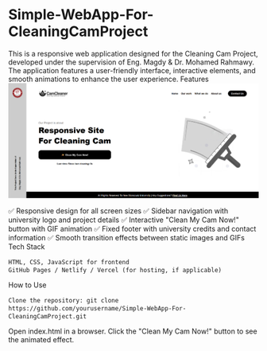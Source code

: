 # Simple-WebApp-For-CleaningCamProject
This is a responsive web application designed for the Cleaning Cam Project, developed under the supervision of Eng. Magdy & Dr. Mohamed Rahmawy. The application features a user-friendly interface, interactive elements, and smooth animations to enhance the user experience.
Features  
![Screen Shot](Assets/ScreenShot.png)


✅ Responsive design for all screen sizes
✅ Sidebar navigation with university logo and project details
✅ Interactive "Clean My Cam Now!" button with GIF animation
✅ Fixed footer with university credits and contact information
✅ Smooth transition effects between static images and GIFs
Tech Stack

    HTML, CSS, JavaScript for frontend
    GitHub Pages / Netlify / Vercel (for hosting, if applicable)

How to Use    

    Clone the repository: git clone https://github.com/yourusername/Simple-WebApp-For-CleaningCamProject.git

Open index.html in a browser.
Click the "Clean My Cam Now!" button to see the animated effect.
